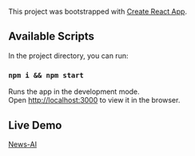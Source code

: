 This project was bootstrapped with [Create React App](https://github.com/facebook/create-react-app).

## Available Scripts

In the project directory, you can run:

### `npm i && npm start`

Runs the app in the development mode.<br />
Open [http://localhost:3000](http://localhost:3000) to view it in the browser.

## Live Demo
[News-AI](https://news-ai-app.herokuapp.com/)


